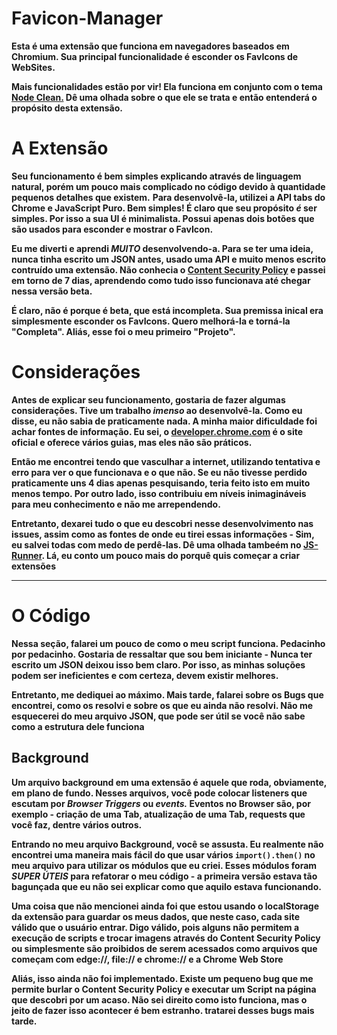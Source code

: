 # Favicon-Manager
**Esta é uma extensão que funciona em navegadores baseados em Chromium. Sua principal funcionalidade é esconder os FavIcons de WebSites.**  

**Mais funcionalidades estão por vir! Ela funciona em conjunto com o tema [Node Clean.]() Dê uma olhada sobre o que ele se trata e então entenderá o propósito desta extensão.** 

# A Extensão  
**Seu funcionamento é bem simples explicando através de linguagem natural, porém um pouco mais complicado no código devido à quantidade pequenos detalhes que existem.**
**Para desenvolvê-la, utilizei a API tabs do Chrome e JavaScript Puro. Bem simples! É claro que seu propósito *é* ser simples. Por isso a sua UI é minimalista. Possui apenas dois botões que são usados para esconder e mostrar o FavIcon.**

**Eu me diverti e aprendi _MUITO_ desenvolvendo-a. Para se ter uma ideia, nunca tinha escrito um JSON antes, usado uma API e muito menos escrito contruído uma extensão. Não conhecia o [Content Security Policy]() e passei em torno de 7 dias, aprendendo como tudo isso funcionava até chegar nessa versão beta.**

**É claro, não é porque é beta, que está incompleta. Sua premissa inical era simplesmente esconder os FavIcons. Quero melhorá-la e torná-la "Completa". Aliás, esse foi o meu primeiro "Projeto".**

# Considerações

**Antes de explicar seu funcionamento, gostaria de fazer algumas considerações. Tive um trabalho _imenso_ ao desenvolvê-la. Como eu disse, eu não sabia de praticamente nada. A minha maior dificuldade foi achar fontes de informação. Eu sei, o [developer.chrome.com]() é o site oficial e oferece vários guias, mas eles não são práticos.**  

**Então me encontrei tendo que vasculhar a internet, utilizando tentativa e erro para ver o que funcionava e o que não. Se eu não tivesse perdido praticamente uns 4 dias apenas pesquisando, teria feito isto em muito menos tempo. Por outro lado, isso contribuiu em níveis inimagináveis para meu conhecimento e não me arrependendo.**

**Entretanto, dexarei tudo o que eu descobri nesse desenvolvimento nas issues, assim como as fontes de onde eu tirei essas informações - Sim, eu salvei todas com medo de perdê-las. Dê uma olhada tambeém no [JS-Runner](). Lá, eu conto um pouco mais do porquê quis começar a criar extensões**

---

# O Código

**Nessa seção, falarei um pouco de como o meu script funciona. Pedacinho por pedacinho. Gostaria de ressaltar que sou bem iniciante - Nunca ter escrito um JSON deixou isso bem claro. Por isso, as minhas soluções podem ser ineficientes e com certeza, devem existir melhores.**

**Entretanto, me dediquei ao máximo. Mais tarde, falarei sobre os Bugs que encontrei, como os resolvi e sobre os que eu ainda não resolvi. Não me esquecerei do meu arquivo JSON, que pode ser útil se você não sabe como a estrutura dele funciona**

## Background

**Um arquivo background em uma extensão é aquele que roda, obviamente, em plano de fundo. Nesses arquivos, você pode colocar listeners que escutam por _Browser Triggers_ ou _events._ Eventos no Browser são, por exemplo - criação de uma Tab, atualização de uma Tab, requests que você faz, dentre vários outros.**

**Entrando no meu arquivo Background, você se assusta. Eu realmente não encontrei uma maneira mais fácil do que usar vários `import().then()` no meu arquivo para utilizar os módulos que eu criei. Esses módulos foram _SUPER ÚTEIS_ para refatorar o meu código - a primeira versão estava tão bagunçada que eu não sei explicar como que aquilo estava funcionando.**

**Uma coisa que não mencionei ainda foi que estou usando o localStorage da extensão para guardar os meus dados, que neste caso, cada site válido que o usuário entrar. Digo válido, pois alguns não permitem a execução de scripts e trocar imagens através do Content Security Policy ou simplesmente são proibidos de serem acessados como arquivos que começam com edge://, file:// e chrome:// e a Chrome Web Store**

**Aliás, isso ainda não foi implementado. Existe um pequeno bug que me permite burlar o Content Security Policy e executar um Script na página que descobri por um acaso. Não sei direito como isto funciona, mas o jeito de fazer isso acontecer é bem estranho. tratarei desses bugs mais tarde.** 
